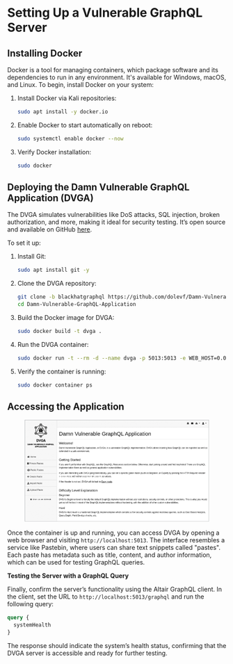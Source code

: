 # Setting Up a Vulnerable GraphQL Server

## **Installing Docker**

Docker is a tool for managing containers, which package software and its dependencies to run in any environment. It's available for Windows, macOS, and Linux. To begin, install Docker on your system:

1.  Install Docker via Kali repositories:

    ```bash
    sudo apt install -y docker.io
    ```
2.  Enable Docker to start automatically on reboot:

    ```bash
    sudo systemctl enable docker --now
    ```
3.  Verify Docker installation:

    ```bash
    sudo docker
    ```

## **Deploying the Damn Vulnerable GraphQL Application (DVGA)**

The DVGA simulates vulnerabilities like DoS attacks, SQL injection, broken authorization, and more, making it ideal for security testing. It’s open source and available on GitHub [here](https://github.com/dolevf/Damn-Vulnerable-GraphQL-Application).

To set it up:

1.  Install Git:

    ```bash
    sudo apt install git -y
    ```
2.  Clone the DVGA repository:

    ```bash
    git clone -b blackhatgraphql https://github.com/dolevf/Damn-Vulnerable-GraphQL-Application.git
    cd Damn-Vulnerable-GraphQL-Application
    ```
3.  Build the Docker image for DVGA:

    ```bash
    sudo docker build -t dvga .
    ```
4.  Run the DVGA container:

    ```bash
    sudo docker run -t --rm -d --name dvga -p 5013:5013 -e WEB_HOST=0.0.0.0 dvga
    ```
5.  Verify the container is running:

    ```bash
    sudo docker container ps
    ```

## **Accessing the Application**

<figure><img src="../../.gitbook/assets/F02006.png" alt=""><figcaption></figcaption></figure>

Once the container is up and running, you can access DVGA by opening a web browser and visiting `http://localhost:5013`. The interface resembles a service like Pastebin, where users can share text snippets called "pastes". Each paste has metadata such as title, content, and author information, which can be used for testing GraphQL queries.

**Testing the Server with a GraphQL Query**

Finally, confirm the server’s functionality using the Altair GraphQL client. In the client, set the URL to `http://localhost:5013/graphql` and run the following query:

```graphql
query {
  systemHealth
}
```

The response should indicate the system’s health status, confirming that the DVGA server is accessible and ready for further testing.
